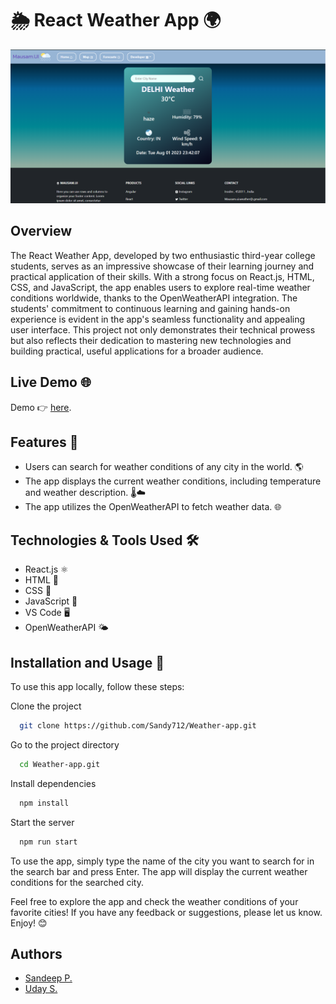 # 🌦️ React Weather App 🌍

![App Screenshot](https://github.com/Sandy712/Weather-app/blob/master/public/Screenshot%202023-08-01%20234241.png)


## Overview
The React Weather App, developed by two enthusiastic third-year college students, serves as an impressive showcase of their learning journey and practical application of their skills. With a strong focus on React.js, HTML, CSS, and JavaScript, the app enables users to explore real-time weather conditions worldwide, thanks to the OpenWeatherAPI integration. The students' commitment to continuous learning and gaining hands-on experience is evident in the app's seamless functionality and appealing user interface. This project not only demonstrates their technical prowess but also reflects their dedication to mastering new technologies and building practical, useful applications for a broader audience.

## Live Demo 🌐

Demo 👉 [here](https://mausam-007.netlify.app).

## Features 🌟

- Users can search for weather conditions of any city in the world. 🌎
- The app displays the current weather conditions, including temperature and weather description. 🌡️☁️
- The app utilizes the OpenWeatherAPI to fetch weather data. 🌐

## Technologies & Tools Used 🛠️

- React.js ⚛️
- HTML 📄
- CSS 🎨
- JavaScript 🚀
- VS Code 🖥️
- OpenWeatherAPI 🌤️

## Installation and Usage 🚀

To use this app locally, follow these steps:

Clone the project

```bash
  git clone https://github.com/Sandy712/Weather-app.git
```

Go to the project directory

```bash
  cd Weather-app.git
```

Install dependencies

```bash
  npm install
```

Start the server

```bash
  npm run start
```

To use the app, simply type the name of the city you want to search for in the search bar and press Enter. The app will display the current weather conditions for the searched city.

Feel free to explore the app and check the weather conditions of your favorite cities! If you have any feedback or suggestions, please let us know. Enjoy! 😊

## Authors

- [Sandeep P.](https://www.github.com/Sandy712)
- [Uday S.](https://www.github.com/Uday1004)

